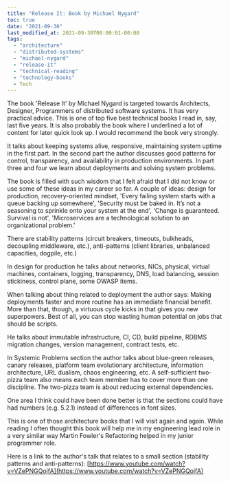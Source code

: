 ```yaml
---
title: "Release It: Book by Michael Nygard"
toc: true
date: "2021-09-30"
last_modified_at: 2021-09-30T00:00:01-00:00
tags: 
  - "architecture"
  - "distributed-systems"
  - "michael-nygard"
  - "release-it"
  - "technical-reading"
  - "technology-books"
  - Tech
---
```


The book 'Release It' by Michael Nygard is targeted towards Architects, Designer, Programmers of distributed software systems. It has very practical advice. This is one of top five best technical books I read in, say, last five years. It is also probably the book where I underlined a lot of content for later quick look up. I would recommend the book very strongly.

It talks about keeping systems alive, responsive, maintaining system uptime in the first part. In the second part the author discusses good patterns for control, transparency, and availability in production environments. In part three and four we learn about deployments and solving system problems.

The book is filled with such wisdom that I felt afraid that I did not know or use some of these ideas in my career so far. A couple of ideas: design for production, recovery-oriented mindset, 'Every failing system starts with a queue backing up somewhere', 'Security must be baked in. It’s not a seasoning to sprinkle onto your system at the end', 'Change is guaranteed. Survival is not', 'Microservices are a technological solution to an organizational problem.'

There are stability patterns (circuit breakers, timeouts, bulkheads, decoupling middleware, etc.), anti-patterns (client libraries, unbalanced capacities, dogpile, etc.)

In design for production he talks about networks, NICs, physical, virtual machines, containers, logging, transparency, DNS, load balancing, session stickiness, control plane, some OWASP items.

When talking about thing related to deployment the author says: Making deployments faster and more routine has an immediate financial benefit. More than that, though, a virtuous cycle kicks in that gives you new superpowers. Best of all, you can stop wasting human potential on jobs that should be scripts.

He talks about immutable infrastructure, CI, CD, build pipeline, RDBMS migration changes, version management, contract tests, etc.

In Systemic Problems section the author talks about blue-green releases, canary releases, platform team evolutionary architecture, information architecture, URL dualism, chaos engineering, etc. A self-sufficient two-pizza team also means each team member has to cover more than one discipline. The two-pizza team is about reducing external dependencies.

One area I think could have been done better is that the sections could have had numbers (e.g. 5.2.1) instead of differences in font sizes.

This is one of those architecture books that I will visit again and again. While reading I often thought this book will help me in my engineering lead role in a very similar way Martin Fowler's Refactoring helped in my junior programmer role.

Here is a link to the author's talk that relates to a small section (stability patterns and anti-patterns): [https://www.youtube.com/watch?v=VZePNGQojfA](https://www.youtube.com/watch?v=VZePNGQojfA)
